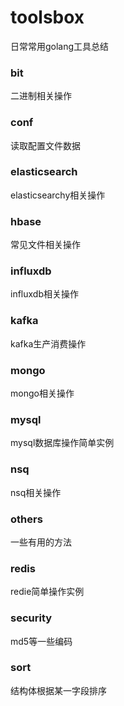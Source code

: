 # toolsbox

日常常用golang工具总结

### bit
二进制相关操作

### conf
读取配置文件数据

### elasticsearch
elasticsearchy相关操作

### hbase
常见文件相关操作

### influxdb
influxdb相关操作

### kafka 
kafka生产消费操作 

### mongo
mongo相关操作

### mysql
mysql数据库操作简单实例

### nsq 
nsq相关操作

### others
一些有用的方法

### redis
redie简单操作实例

### security
md5等一些编码

### sort
结构体根据某一字段排序

